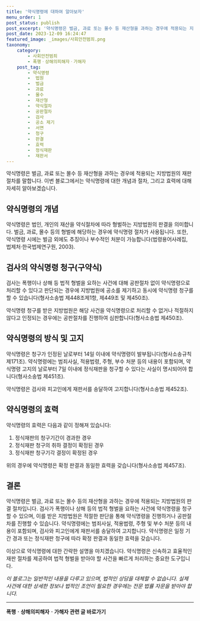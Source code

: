 ```yaml
---
title: '약식명령에 대하여 알아보자'
menu_order: 1
post_status: publish
post_excerpt: '약식명령은 벌금, 과료 또는 몰수 등 재산형을 과하는 경우에 적용되는 지방법원의 재판 절차를 말합니다. 이번 블로그에서는 약식명령에 대한 개념과 절차, 그리고 효력에 대해 자세히 알아보겠습니다.'
post_date: 2023-12-09 16:24:47
featured_image: _images/사회안전범죄.png
taxonomy:
    category:
        - 사회안전범죄
        - 폭행ㆍ상해의피해자ㆍ가해자
    post_tag:
        - 약식명령
        -  법원
        -  벌금
        -  과료
        -  몰수
        -  재산형
        -  약식절차
        -  공판절차
        -  검사
        -  공소 제기
        -  서면
        -  청구
        -  판결
        -  효력
        -  정식재판
        -  재판서
---
```



약식명령은 벌금, 과료 또는 몰수 등 재산형을 과하는 경우에 적용되는 지방법원의 재판 절차를 말합니다. 이번 블로그에서는 약식명령에 대한 개념과 절차, 그리고 효력에 대해 자세히 알아보겠습니다.

## 약식명령의 개념

약식명령은 법인, 개인의 재산을 약식절차에 따라 형벌하는 지방법원의 판결을 의미합니다. 벌금, 과료, 몰수 등의 형벌에 해당하는 경우에 약식명령 절차가 사용됩니다. 또한, 약식명령 시에는 벌금 외에도 추징이나 부수적인 처분이 가능합니다(법령용어사례집, 법제처·한국법제연구원, 2003).

## 검사의 약식명령 청구(구약식)

검사는 폭행이나 상해 등 법적 형벌을 요하는 사건에 대해 공판절차 없이 약식명령으로 처리할 수 있다고 판단되는 경우에 지방법원에 공소를 제기하고 동시에 약식명령 청구를 할 수 있습니다(형사소송법 제448조제1항, 제449조 및 제450조). 

약식명령 청구를 받은 지방법원은 해당 사건을 약식명령으로 처리할 수 없거나 적절하지 않다고 인정되는 경우에는 공판절차를 진행하여 심판합니다(형사소송법 제450조).

## 약식명령의 방식 및 고지

약식명령은 청구가 인정된 날로부터 14일 이내에 약식명령이 발부됩니다(형사소송규칙 제171조). 약식명령에는 범죄사실, 적용법령, 주형, 부수 처분 등의 내용이 포함되며, 약식명령 고지의 날로부터 7일 이내에 정식재판을 청구할 수 있다는 사실이 명시되어야 합니다(형사소송법 제451조).

약식명령은 검사와 피고인에게 재판서를 송달하여 고지합니다(형사소송법 제452조).

## 약식명령의 효력

약식명령의 효력은 다음과 같이 정해져 있습니다:
1. 정식재판의 청구기간이 경과한 경우
2. 정식재판 청구의 취하 결정이 확정된 경우
3. 정식재판 청구기각 결정이 확정된 경우

위의 경우에 약식명령은 확정 판결과 동일한 효력을 갖습니다(형사소송법 제457조).

## 결론

약식명령은 벌금, 과료 또는 몰수 등의 재산형을 과하는 경우에 적용되는 지방법원의 판결 절차입니다. 검사가 폭행이나 상해 등의 법적 형벌을 요하는 사건에 약식명령을 청구할 수 있으며, 이를 받은 지방법원은 적절한 판단을 통해 약식명령을 진행하거나 공판절차를 진행할 수 있습니다. 약식명령에는 범죄사실, 적용법령, 주형 및 부수 처분 등의 내용이 포함되며, 검사와 피고인에게 재판서를 송달하여 고지합니다. 약식명령은 일정 기간 경과 또는 정식재판 청구에 따라 확정 판결과 동일한 효력을 갖습니다.

이상으로 약식명령에 대한 간략한 설명을 마치겠습니다. 약식명령은 신속하고 효율적인 재판 절차를 제공하여 법적 형벌을 받아야 할 사건을 빠르게 처리하는 중요한 도구입니다.

*이 블로그는 일반적인 내용을 다루고 있으며, 법적인 상담을 대체할 수 없습니다. 실제 사건에 대한 상세한 정보나 법적인 조언이 필요한 경우에는 전문 법률 자문을 받아야 합니다.*
<!-- wp:separator -->
<hr class="wp-block-separator has-alpha-channel-opacity"/>
<!-- /wp:separator -->

<!-- wp:group {"backgroundColor":"base","layout":{"type":"constrained"}} -->
<div class="wp-block-group has-base-background-color has-background"><!-- wp:paragraph {"align":"center","fontSize":"medium"} -->
<p class="has-text-align-center has-large-font-size"><strong>폭행ㆍ상해의피해자ㆍ가해자 관련 글 바로가기</strong></p>
<!-- /wp:paragraph -->


<!-- wp:latest-posts
{"categories":[{"id":30700,"count":19,"description":"","link":"https://uknowlaw.com/category/%ed%8f%ad%ed%96%89%e3%86%8d%ec%83%81%ed%95%b4%ec%9d%98%ed%94%bc%ed%95%b4%ec%9e%90%e3%86%8d%ea%b0%80%ed%95%b4%ec%9e%90/","name":"폭행ㆍ상해의피해자ㆍ가해자","slug":"폭행ㆍ상해의피해자ㆍ가해자","taxonomy":"category","parent":0,"meta":[],"_links":{"self":[{"href":"https://uknowlaw.com/wp-json/wp/v2/categories/30700"}],"collection":[{"href":"https://uknowlaw.com/wp-json/wp/v2/categories"}],"about":[{"href":"https://uknowlaw.com/wp-json/wp/v2/taxonomies/category"}],"wp:post_type":[{"href":"https://uknowlaw.com/wp-json/wp/v2/posts?categories=30700"}],"curies":[{"name":"wp","href":"https://api.w.org/{rel}","templated":true}]}}],"postsToShow":100,"excerptLength":28,"postLayout":"grid","columns":2,"featuredImageAlign":"left","featuredImageSizeSlug":"large","fontSize":"small"} /--></div>
<!-- /wp:group -->